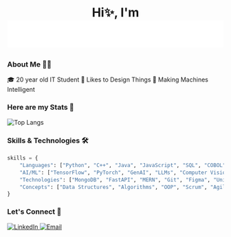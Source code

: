 <!-- # Hi✨, I'm  -->
<h1 align="center">
<div>Hi✨, I'm</div>
  <img src="https://raw.githubusercontent.com/AryaK19/AryaK19/60006118e2045a21d3c7eef64bbb9e506094f7b1/NAME.svg" alt="ARYA KADAM" />
</h1>

### About Me 👨‍💻
🎓 20 year old IT Student
🌟 Likes to Design Things
🤖 Making Machines Intelligent

### Here are my Stats 🔭
<!-- <p align="center"> <img src="https://github-readme-stats.vercel.app/api?username=AryaK19&show_icons=true&theme=tokyonight" alt="AryaK19" />

### Top Languages Used ⚡
<div align="center">
  <img width="" src="https://github-readme-stats.vercel.app/api/top-langs/?username=AryaK19&layout=compact&hide_title=1&card_width=300" />
  <br />
  <small>Languages used in my public repos - big fan of Python 😛</small>
  <br />
  <br />
</div> -->
![Top Langs](https://github-readme-stats.vercel.app/api/top-langs/?username=AryaK19)

### Skills & Technologies 🛠
```python
skills = {
    "Languages": ["Python", "C++", "Java", "JavaScript", "SQL", "COBOL"],
    "AI/ML": ["TensorFlow", "PyTorch", "GenAI", "LLMs", "Computer Vision"],
    "Technologies": ["MongoDB", "FastAPI", "MERN", "Git", "Figma", "Unity"],
    "Concepts": ["Data Structures", "Algorithms", "OOP", "Scrum", "Agile"]
}
```

### Let's Connect 🤝
<div align="left"> <a href="https://linkedin.com/in/aryak19" target="_blank"> <img src="https://img.shields.io/badge/LinkedIn-0077B5?style=for-the-badge&logo=linkedin&logoColor=white" alt="LinkedIn"/> </a> <a href="mailto:aryakadam348@gmail.com" target="_blank"> <img src="https://img.shields.io/badge/Email-D14836?style=for-the-badge&logo=gmail&logoColor=white" alt="Email"/> </a> </div>